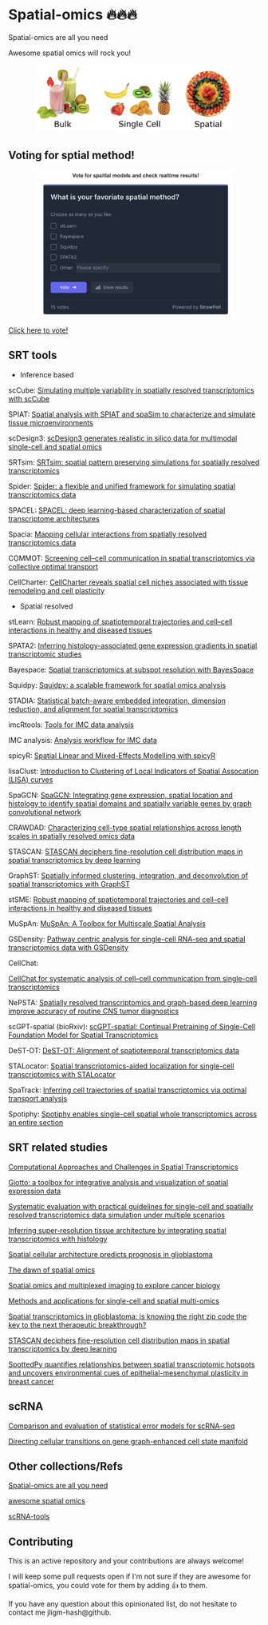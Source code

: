 # Spatial-omics 🔥🔥🔥
Spatial-omics are all you need 

Awesome spatial omics will rock you! 

<!-- https://tumorgenetics.blog/2022/01/10/the-development-of-spatial-transcriptomics/ -->
<p align="center">
  <!-- <img src="https://tumorgenetics.blog/2022/01/10/the-development-of-spatial-transcriptomics/" alt="Spatial-omics fruit tart" width="400" > -->
    <img src="src/fruitTart.png"
    title="Spatial-omics fruit tart"
    alt="copyright by https://tumorgenetics.blog/2022/01/10/the-development-of-spatial-transcriptomics/"
    width="400" >
</p>



## Voting for sptial method!

<p align="center">
  <a href="https://strawpoll.com/6QnMQV81Vne">
    <img src="./src/vote.png"
         title="Participate in our vote"
         alt="Participate in our vote"
         width="400">
  </a>
</p>


[Click here to vote!](https://strawpoll.com/6QnMQV81Vne)








## SRT tools

- Inference based
  
scCube:
[Simulating multiple variability in spatially resolved transcriptomics with scCube](https://www.nature.com/articles/s41467-024-49445-0)


SPIAT:
[Spatial analysis with SPIAT and spaSim to characterize and simulate tissue microenvironments](https://www.nature.com/articles/s41467-023-37822-0)

scDesign3:
[scDesign3 generates realistic in silico data for multimodal single-cell and spatial omics](https://www.nature.com/articles/s41587-023-01772-1)


SRTsim:
[SRTsim: spatial pattern preserving simulations for spatially resolved transcriptomics](https://genomebiology.biomedcentral.com/articles/10.1186/s13059-023-02879-z)

Spider:
[Spider: a flexible and unified framework for simulating spatial transcriptomics data](https://www.biorxiv.org/content/10.1101/2023.05.21.541605v1.full.pdf)


SPACEL: 
[SPACEL: deep learning-based characterization of spatial transcriptome architectures](https://www.nature.com/articles/s41467-023-43220-3)

Spacia:
[Mapping cellular interactions from spatially resolved transcriptomics data](https://www.nature.com/articles/s41592-024-02408-1?fromPaywallRec=false)

COMMOT:
[Screening cell–cell communication in spatial transcriptomics via collective optimal transport](https://www.nature.com/articles/s41592-022-01728-4)

CellCharter:
[CellCharter reveals spatial cell niches associated with tissue remodeling and cell plasticity](https://www.nature.com/articles/s41588-023-01588-4)


- Spatial resolved

stLearn:
[Robust mapping of spatiotemporal trajectories and cell–cell interactions in healthy and diseased tissues](https://www.nature.com/articles/s41467-023-43120-6?fromPaywallRec=false)

SPATA2:
[Inferring histology-associated gene expression gradients in spatial transcriptomic studies](https://www.nature.com/articles/s41467-024-50904-x?fromPaywallRec=false#Abs1)

Bayespace:
[Spatial transcriptomics at subspot resolution with BayesSpace](https://www.nature.com/articles/s41587-021-00935-2?fromPaywallRec=false)

Squidpy:
[Squidpy: a scalable framework for spatial omics analysis](https://www.nature.com/articles/s41592-021-01358-2)

STADIA:
[Statistical batch-aware embedded integration, dimension reduction, and alignment for spatial transcriptomics](https://academic.oup.com/bioinformatics/article/40/10/btae611/7821185)


imcRtools:
[Tools for IMC data analysis](https://bodenmillergroup.github.io/imcRtools/articles/imcRtools.html)


IMC analysis:
[Analysis workflow for IMC data](https://bodenmillergroup.github.io/IMCDataAnalysis/)


spicyR:
[Spatial Linear and Mixed-Effects Modelling with spicyR](https://www.bioconductor.org/packages/release/bioc/vignettes/spicyR/inst/doc/spicyR.html)

lisaClust:
[Introduction to Clustering of Local Indicators of Spatial Assocation (LISA) curves](https://www.bioconductor.org/packages/release/bioc/vignettes/lisaClust/inst/doc/lisaClust.html)



SpaGCN:
[SpaGCN: Integrating gene expression, spatial location and histology to identify spatial domains and spatially variable genes by graph convolutional network](https://www.nature.com/articles/s41592-021-01255-8)


CRAWDAD:
[Characterizing cell-type spatial relationships across length scales in spatially resolved omics data](https://www.nature.com/articles/s41467-024-55700-1)


STASCAN:
[STASCAN deciphers fine-resolution cell distribution maps in spatial transcriptomics by deep learning](https://genomebiology.biomedcentral.com/articles/10.1186/s13059-024-03421-5)

GraphST:
[Spatially informed clustering, integration, and deconvolution of spatial transcriptomics with GraphST](https://www.nature.com/articles/s41467-023-36796-3)

stSME:
[Robust mapping of spatiotemporal trajectories and cell–cell interactions in healthy and diseased tissues](https://www.nature.com/articles/s41467-023-43120-6)

MuSpAn:
[MuSpAn: A Toolbox for Multiscale Spatial Analysis](https://www.biorxiv.org/content/10.1101/2024.12.06.627195v2)

GSDensity:
[Pathway centric analysis for single-cell RNA-seq and spatial transcriptomics data with GSDensity](https://www.nature.com/articles/s41467-023-44206-x)

CellChat:
<!-- [Inference and analysis of cell-cell communication using CellChat](https://www.nature.com/articles/s41467-021-21246-9) -->

[CellChat for systematic analysis of cell–cell communication from single-cell transcriptomics](https://www.nature.com/articles/s41596-024-01045-4)

NePSTA:
[Spatially resolved transcriptomics and graph-based deep learning improve accuracy of routine CNS tumor diagnostics](https://www.nature.com/articles/s43018-024-00904-z)

scGPT-spatial (bioRxiv):
[scGPT-spatial: Continual Pretraining of Single-Cell Foundation Model for Spatial Transcriptomics](https://www.biorxiv.org/content/10.1101/2025.02.05.636714v1)

DeST-OT: 
[DeST-OT: Alignment of spatiotemporal transcriptomics data](https://www.cell.com/cell-systems/abstract/S2405-4712(24)00365-X)

STALocator:
[Spatial transcriptomics-aided localization for single-cell transcriptomics with STALocator](https://www.cell.com/cell-systems/abstract/S2405-4712(25)00028-6)

SpaTrack:
[Inferring cell trajectories of spatial transcriptomics via optimal transport analysis](https://www.cell.com/cell-systems/abstract/S2405-4712(25)00027-4)


Spotiphy:
[Spotiphy enables single-cell spatial whole transcriptomics across an entire section](https://www.nature.com/articles/s41592-025-02622-5)

## SRT related studies

[Computational Approaches and Challenges in Spatial Transcriptomics](https://academic.oup.com/gpb/article/21/1/24/7274161)


[Giotto: a toolbox for integrative analysis and visualization of spatial expression data](https://genomebiology.biomedcentral.com/counter/pdf/10.1186/s13059-021-02286-2.pdf)


[Systematic evaluation with practical guidelines for single-cell and spatially resolved transcriptomics data simulation under multiple scenarios](https://genomebiology.biomedcentral.com/counter/pdf/10.1186/s13059-024-03290-y.pdf)


[Inferring super-resolution tissue architecture by integrating spatial transcriptomics with histology](https://www.nature.com/articles/s41587-023-02019-9)


[Spatial cellular architecture predicts prognosis in glioblastoma](https://www.nature.com/articles/s41467-023-39933-0)


[The dawn of spatial omics](https://pmc.ncbi.nlm.nih.gov/articles/PMC7614974/)


[Spatial omics and multiplexed imaging to explore cancer biology](https://www.nature.com/articles/s41592-021-01203-6)


[Methods and applications for single-cell and spatial multi-omics](https://www.nature.com/articles/s41576-023-00580-2)


[Spatial transcriptomics in glioblastoma: is knowing the right zip code the key to the next therapeutic breakthrough?](https://pmc.ncbi.nlm.nih.gov/articles/PMC10618006/)


[STASCAN deciphers fine-resolution cell distribution maps in spatial transcriptomics by deep learning](https://genomebiology.biomedcentral.com/articles/10.1186/s13059-024-03421-5)


[SpottedPy quantifies relationships between spatial transcriptomic hotspots and uncovers environmental cues of epithelial-mesenchymal plasticity in breast cancer](https://genomebiology.biomedcentral.com/articles/10.1186/s13059-024-03428-y)

## scRNA

[Comparison and evaluation of statistical error models for scRNA-seq](https://link.springer.com/article/10.1186/s13059-021-02584-9)


[Directing cellular transitions on gene graph-enhanced cell state manifold](https://www.biorxiv.org/content/10.1101/2024.10.27.620174v1)


## Other collections/Refs

[Spatial-omics are all you need](https://github.com/jligm-hash/spatial-omics)

[awesome spatial omics](https://github.com/crazyhottommy/awesome_spatial_omics)


[scRNA-tools](https://www.scrna-tools.org/)



## Contributing

This is an active repository and your contributions are always welcome!

I will keep some pull requests open if I'm not sure if they are awesome for spatial-omics, you could vote for them by adding 👍 to them.

If you have any question about this opinionated list, do not hesitate to contact me jligm-hash@github.